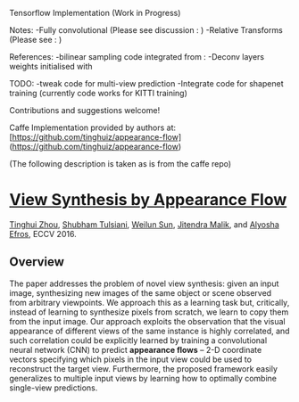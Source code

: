 Tensorflow Implementation (Work in Progress)

Notes:
-Fully convolutional (Please see discussion : )
-Relative Transforms (Please see : )

References:
-bilinear sampling code integrated from :
-Deconv layers weights initialised with 

TODO:
-tweak code for multi-view prediction
-Integrate code for shapenet training (currently code works for KITTI training)


Contributions and suggestions welcome!

Caffe Implementation provided by authors at: [https://github.com/tinghuiz/appearance-flow] (https://github.com/tinghuiz/appearance-flow)




(The following description is taken as is from the caffe repo)

# [View Synthesis by Appearance Flow](https://arxiv.org/abs/1605.03557)
[Tinghui Zhou](https://people.eecs.berkeley.edu/~tinghuiz/), [Shubham Tulsiani](https://people.eecs.berkeley.edu/~shubhtuls/), [Weilun Sun](http://sunweilun.github.io/), [Jitendra Malik](https://people.eecs.berkeley.edu/~malik/), and [Alyosha Efros](https://people.eecs.berkeley.edu/~efros/), ECCV 2016.

## Overview

The paper addresses the problem of novel view synthesis: given an input image, synthesizing new images of the same object or scene observed from arbitrary viewpoints. We approach this as a learning task but, critically, instead of learning to synthesize pixels from scratch, we learn to copy them from the input image. Our approach exploits the observation that the visual appearance of different views of the same instance is highly correlated, and such correlation could be explicitly learned by training a convolutional neural network (CNN) to predict **appearance flows** – 2-D coordinate vectors specifying which pixels in the input view could be used to reconstruct the target view. Furthermore, the proposed framework easily generalizes to multiple input views by learning how to optimally combine single-view predictions. 

